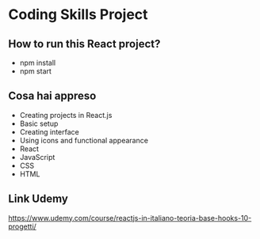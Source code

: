 
# Coding Skills Project

## How to run this React project?
- npm install
- npm start

## Cosa hai appreso
- Creating projects in React.js
- Basic setup
- Creating interface
- Using icons and functional appearance
- React
- JavaScript
- CSS
- HTML

## Link Udemy
https://www.udemy.com/course/reactjs-in-italiano-teoria-base-hooks-10-progetti/
